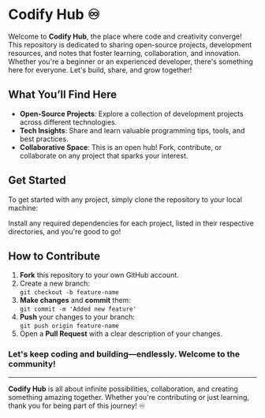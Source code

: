 # Codify Hub ♾️

Welcome to **Codify Hub**, the place where code and creativity converge! This repository is dedicated to sharing open-source projects, development resources, and notes that foster learning, collaboration, and innovation. Whether you're a beginner or an experienced developer, there's something here for everyone. Let's build, share, and grow together!

## What You’ll Find Here
- **Open-Source Projects**: Explore a collection of development projects across different technologies.
- **Tech Insights**: Share and learn valuable programming tips, tools, and best practices.
- **Collaborative Space**: This is an open hub! Fork, contribute, or collaborate on any project that sparks your interest.

## Get Started
To get started with any project, simply clone the repository to your local machine:


Install any required dependencies for each project, listed in their respective directories, and you're good to go!

## How to Contribute
1. **Fork** this repository to your own GitHub account.
2. Create a new branch:  
   `git checkout -b feature-name`
3. **Make changes** and **commit** them:  
   `git commit -m 'Added new feature'`
4. **Push** your changes to your branch:  
   `git push origin feature-name`
5. Open a **Pull Request** with a clear description of your changes.


### Let's keep coding and building—endlessly. Welcome to the community!

---

**Codify Hub** is all about infinite possibilities, collaboration, and creating something amazing together. Whether you're contributing or just learning, thank you for being part of this journey! ♾️

